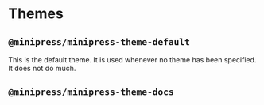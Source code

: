 # Themes

## `@minipress/minipress-theme-default`

This is the default theme. It is used whenever no theme has been specified. It does not do much.

## `@minipress/minipress-theme-docs`

